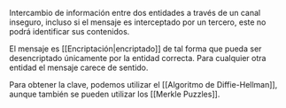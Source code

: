 Intercambio de información entre dos entidades a través de un canal inseguro, incluso si el mensaje es interceptado por un tercero, este no podrá identificar sus contenidos.

El mensaje es [[Encriptación|encriptado]] de tal forma que pueda ser desencriptado únicamente por la entidad correcta. Para cualquier otra entidad el mensaje carece de sentido.

Para obtener la clave, podemos utilizar el [[Algoritmo de Diffie-Hellman]], aunque también se pueden utilizar los [[Merkle Puzzles]].